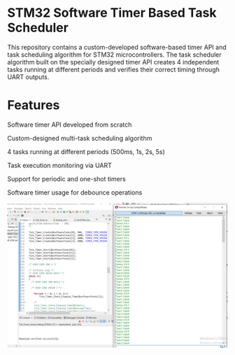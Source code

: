 # STM32 Software Timer Based Task Scheduler
This repository contains a custom-developed software-based timer API and task scheduling algorithm for STM32 microcontrollers.
The task scheduler algorithm built on the specially designed timer API creates 4 independent tasks 
running at different periods and verifies their correct timing through UART outputs.

# Features
Software timer API developed from scratch

Custom-designed multi-task scheduling algorithm

4 tasks running at different periods (500ms, 1s, 2s, 5s)

Task execution monitoring via UART

Support for periodic and one-shot timers

Software timer usage for debounce operations

![image_alt](https://github.com/SelimHan46/Task-Scheduler/blob/d96ed2115c25ff435f044c1bc0be7f5cfba10dfd/Task_Scheduler.png)
